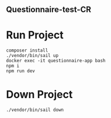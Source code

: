 ## Questionnaire-test-CR

# Run Project
```
composer install
./vendor/bin/sail up
docker exec -it questionnaire-app bash
npm i
npm run dev
```

# Down Project
```
./vendor/bin/sail down
```
